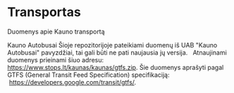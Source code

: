 # Transportas
Duomenys apie Kauno transportą

Kauno Autobusai
Šioje repozitorijoje pateikiami duomenų iš UAB "Kauno Autobusai" pavyzdžiai, tai gali būti ne pati naujausia jų versija.   Atnaujinami duomenys prieinami šiuo adresu: https://www.stops.lt/kaunas/kaunas/gtfs.zip. Šie duomenys aprašyti pagal GTFS (General Transit Feed Specification) specifikaciją:  https://developers.google.com/transit/gtfs/.

